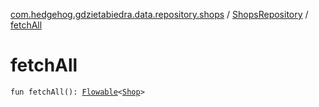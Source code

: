[com.hedgehog.gdzietabiedra.data.repository.shops](../index.md) / [ShopsRepository](index.md) / [fetchAll](./fetch-all.md)

# fetchAll

`fun fetchAll(): `[`Flowable`](http://reactivex.io/RxJava/javadoc/io/reactivex/Flowable.html)`<`[`Shop`](file:/home/adam/repo/GdzieTaBiedra/docs/domain/com.hedgehog.gdzietabiedra.domain/-shop/index.md)`>`